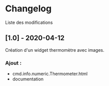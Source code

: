 # Changelog
Liste des modifications

## [1.0] - 2020-04-12
Création d'un widget thermomètre avec images.
### Ajout :
- cmd.info.numeric.Thermometer.html
- documentation